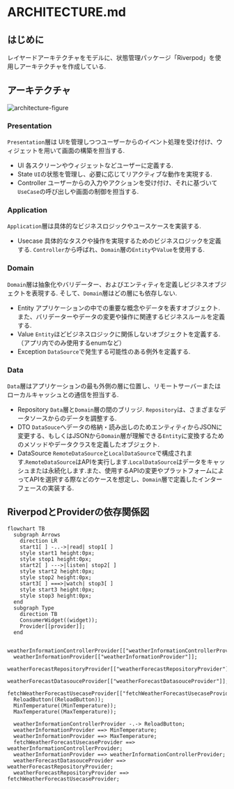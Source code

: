 # ARCHITECTURE.md
## はじめに
 レイヤードアーキテクチャをモデルに、状態管理パッケージ「Riverpod」を使用しアーキテクチャを作成している.

## アーキテクチャ

![architecture-figure](./.github/images/architecture-figure.png"アーキテクチャ図")

### Presentation
 `Presentation`層は UIを管理しつつユーザーからのイベント処理を受け付け、ウィジェットを用いて画面の構築を担当する.
* UI
 各スクリーンやウィジェットなどユーザーに定義する.
* State
  `UI`の状態を管理し、必要に応じてリアクティブな動作を実現する.
* Controller
 ユーザーからの入力やアクションを受け付け、それに基づいて`UseCase`の呼び出しや画面の制御を担当する. 

### Application
 `Application`層は具体的なビジネスロジックやユースケースを実装する.
* Usecase
 具体的なタスクや操作を実現するためのビジネスロジックを定義する. `Controller`から呼ばれ、`Domain`層の`Entity`や`Value`を使用する.

### Domain
 `Domain`層は抽象化やバリデーター、およびエンティティを定義しビジネスオブジェクトを表現する. そして、`Domain`層はどの層にも依存しない.
* Entity
 アプリケーションの中での重要な概念やデータを表すオブジェクト. また、バリデーターやデータの変更や操作に関連するビジネスルールを定義する.
* Value
 `Entity`ほどビジネスロジックに関係しないオブジェクトを定義する.（アプリ内でのみ使用するenumなど）
* Exception
 `DataSource`で発生する可能性のある例外を定義する.

### Data
 `Data`層はアプリケーションの最も外側の層に位置し、リモートサーバーまたはローカルキャッシュとの通信を担当する.
* Repository
 `Data`層と`Domain`層の間のブリッジ. `Repository`は、さまざまなデータソースからのデータを調整する.
* DTO
 `DataSouce`へデータの格納・読み出しのためエンティティからJSONに変更する、もしくはJSONから`Domain`層が理解できる`Entity`に変換するためのメソッドやデータクラスを定義したオブジェクト.
* DataSource
 `RemoteDataSource`と`LocalDataSource`で構成されます.`RemoteDataSource`はAPIを実行します.`LocalDataSource`はデータをキャッシュまたは永続化します.また、使用するAPIの変更やプラットフォームによってAPIを選択する際などのケースを想定し、`Domain`層で定義したインターフェースの実装する.

## RiverpodとProviderの依存関係図
```mermaid
flowchart TB
  subgraph Arrows
    direction LR
    start1[ ] -..->|read| stop1[ ]
    style start1 height:0px;
    style stop1 height:0px;
    start2[ ] --->|listen| stop2[ ]
    style start2 height:0px;
    style stop2 height:0px;
    start3[ ] ===>|watch| stop3[ ]
    style start3 height:0px;
    style stop3 height:0px;
  end
  subgraph Type
    direction TB
    ConsumerWidget((widget));
    Provider[[provider]];
  end

  weatherInformationControllerProvider[["weatherInformationControllerProvider"]];
  weatherInformationProvider[["weatherInformationProvider"]];
  weatherForecastRepositoryProvider[["weatherForecastRepositoryProvider"]];
  weatherForecastDatasouceProvider[["weatherForecastDatasouceProvider"]];
  fetchWeatherForecastUsecaseProvider[["fetchWeatherForecastUsecaseProvider"]];
  ReloadButton((ReloadButton));
  MinTemperature((MinTemperature));
  MaxTemperature((MaxTemperature));

  weatherInformationControllerProvider -.-> ReloadButton;
  weatherInformationProvider ==> MinTemperature;
  weatherInformationProvider ==> MaxTemperature;
  fetchWeatherForecastUsecaseProvider ==> weatherInformationControllerProvider;
  weatherInformationProvider ==> weatherInformationControllerProvider;
  weatherForecastDatasouceProvider ==> weatherForecastRepositoryProvider;
  weatherForecastRepositoryProvider ==> fetchWeatherForecastUsecaseProvider;
```